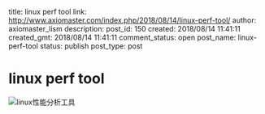 title: linux perf tool
link: http://www.axiomaster.com/index.php/2018/08/14/linux-perf-tool/
author: axiomaster_lism
description: 
post_id: 150
created: 2018/08/14 11:41:11
created_gmt: 2018/08/14 11:41:11
comment_status: open
post_name: linux-perf-tool
status: publish
post_type: post

# linux perf tool

![linux性能分析工具](https://i.loli.net/2018/08/14/5b72c008f1682.jpg)